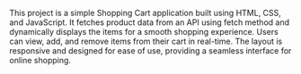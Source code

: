 This project is a simple Shopping Cart application built using HTML, CSS, and JavaScript. It fetches product data from an API using fetch method and dynamically displays the items for a smooth shopping experience. Users can view, add, and remove items from their cart in real-time. The layout is responsive and designed for ease of use, providing a seamless interface for online shopping.
